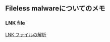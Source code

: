 ## Fileless malwareについてのメモ

### LNK file
[LNK ファイルの解析](https://dexters-lab.net/2019/02/16/analyzing-the-windows-lnk-file-attack-method/)

